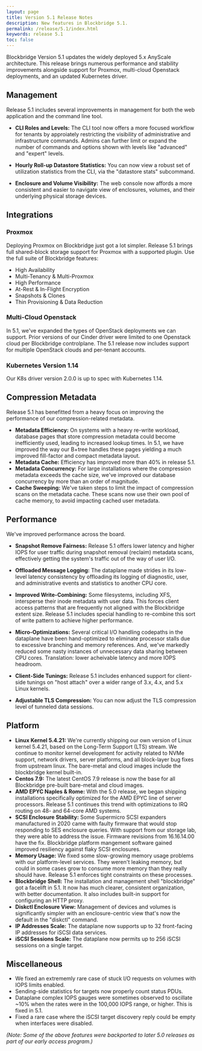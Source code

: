 ```yaml
---
layout: page
title: Version 5.1 Release Notes
description: New features in Blockbridge 5.1.
permalink: /release/5.1/index.html
keywords: release 5.1
toc: false
---
```


Blockbridge Version 5.1 updates the widely deployed 5.x AnyScale architecture.
This release brings numerous performance and stability improvements alongside
support for Proxmox, multi-cloud Openstack deployments, and an updated
Kubernetes driver.

Management
--------------

Release 5.1 includes several improvements in management for both the
web application and the command line tool.
<br>

* **CLI Roles and Levels:** The CLI tool now offers a more focused workflow for
  tenants by approiately restricting the visibility of administrative and
  infrastructure commands.  Admins can further limit or expand the number of
  commands and options shown with levels like "advanced" and "expert" levels.
  
* **Hourly Roll-up Datastore Statistics:** You can now view a robust set of
  utilization statistics from the CLI, via the "datastore stats" subcommand.

* **Enclosure and Volume Visibility:** The web console now affords a more
  consistent and easier to navigate view of enclosures, volumes, and their
  underlying physical storage devices.


Integrations
------------

### Proxmox

Deploying Proxmox on Blockbridge just got a lot simpler.  Release 5.1 brings
full shared-block storage support for Proxmox with a supported plugin.  Use the
full suite of Blockbridge features:

* High Availability
* Multi-Tenancy & Multi-Proxmox
* High Performance
* At-Rest & In-Flight Encryption
* Snapshots & Clones
* Thin Provisioning & Data Reduction

### Multi-Cloud Openstack

In 5.1, we've expanded the types of OpenStack deployments we can support.
Prior versions of our Cinder driver were limited to one Openstack cloud per
Blockbridge controlplane.  The 5.1 release now includes support for multiple
OpenStack clouds and per-tenant accounts.

### Kubernetes Version 1.14

Our K8s driver version 2.0.0 is up to spec with Kubernetes 1.14.

Compression Metadata
--------------------

Release 5.1 has benefitted from a heavy focus on improving the performance of
our compression-related metadata.

* **Metadata Efficiency:** On systems with a heavy re-write workload, database
pages that store compression metadata could become inefficiently used, leading
to increased lookup times.  In 5.1, we have improved the way our B+tree handles
these pages yielding a much improved fill-factor and compact metadata layout.
* **Metadata Cache:** Efficiency has improved more than 40% in release 5.1.
* **Metadata Concurrency:** For large installations where the compression
metadata exceeds the cache size, we've improved our database concurrency by
more than an order of magnitude.
* **Cache Sweeping:** We've taken steps to limit the impact of compression
scans on the metadata cache.  These scans now use their own pool of cache
memory, to avoid impacting cached user metadata.

Performance
-----------

We've improved performance across the board.

* **Snapshot Remove Fairness:** Release 5.1 offers lower latency and higher
IOPS for user traffic during snapshot removal (reclaim) metadata scans,
effectively getting the system's traffic out of the way of user I/O.

* **Offloaded Message Logging:** The dataplane made strides in its low-level
latency consistency by offloading its logging of diagnostic, user, and
administrative events and statistics to another CPU core.
* **Improved Write-Combining:** Some filesystems, including XFS, intersperse
their inode metadata with user data.  This forces client access patterns that
are frequently not aligned with the Blockbridge extent size.  Release 5.1
includes special handling to re-combine this sort of write pattern to achieve
higher performance.
* **Micro-Optimizations:** Several critical I/O handling codepaths in the
dataplane have been hand-optimized to eliminate processor stalls due to
excessive branching and memory references.  And, we've markedly reduced some
nasty instances of unnecessary data sharing between CPU cores.  Translation:
lower acheivable latency and more IOPS headroom.
* **Client-Side Tunings:** Release 5.1 includes enhanced support for
client-side tunings on "host attach" over a wider range of 3.x, 4.x, and 5.x
Linux kernels.
* **Adjustable TLS Compression:** You can now adjust the TLS compression level of tunneled data sessions.

Platform
--------

* **Linux Kernel 5.4.21:** We're currently shipping our own version of Linux
kernel 5.4.21, based on the Long-Term Support (LTS) stream.  We continue to
monitor kernel development for activity related to NVMe support, network
drivers, server platforms, and all block-layer bug fixes from upstream
linux. The bare-metal and cloud images include the blockbridge kernel built-in.
* **Centos 7.9:** The latest CentOS 7.9 release is now the base for all
Blockbridge pre-built bare-metal and cloud images.
* **AMD EPYC Naples & Rome:** With the 5.0 release, we began shipping
installations specifically optimized for the AMD EPYC line of server
processors.  Release 5.1 continues this trend with optimizations to IRQ routing
on 48- and 64-core AMD systems.
* **SCSI Enclosure Stability:** Some Supermicro SCSI expanders manufactured in
2020 came with faulty firmware that would stop responding to SES enclosure
queries.  With support from our storage lab, they were able to address the
issue.  Firmware revisions from 16.16.14.00 have the fix.  Blockbridge platform
mangement software gained improved resiliency against flaky SCSI enclosures.
* **Memory Usage:** We fixed some slow-growing memory usage problems with our
platform-level services.  They weren't leaking memory, but could in some cases
grow to consume more memory than they really should have.  Release 5.1 enforces
tight constraints on these processes.
* **Blockbridge Shell:** The installation and management shell "blockbridge"
got a facelift in 5.1.  It now has much clearer, consistent organization, with
better documentation.  It also includes built-in support for configuring an
HTTP proxy.
* **Diskctl Enclosure View:** Management of devices and volumes is
significantly simpler with an enclosure-centric view that's now the default in
the "diskctl" command.
* **IP Addresses Scale:** The dataplane now supports up to 32 front-facing IP
addresses for iSCSI data services.
* **iSCSI Sessions Scale:** The dataplane now permits up to 256 iSCSI sessions
  on a single target.


Miscellaneous
-------------

* We fixed an extrememly rare case of stuck I/O requests on volumes with IOPS
  limits enabled.
* Sending-side statistics for targets now properly count status PDUs.
* Dataplane complex IOPS gauges were sometimes observed to oscillate ~10% when
  the rates were in the 100,000 IOPS range, or higher.  This is fixed in 5.1.
* Fixed a rare case where the iSCSI target discovery reply could be empty when
  interfaces were disabled.



*(Note: Some of the above features were backported to later 5.0 releases as
part of our early access program.)*

